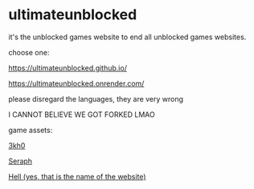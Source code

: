 # ultimateunblocked
it's the unblocked games website to end all unblocked games websites.

choose one:

https://ultimateunblocked.github.io/

https://ultimateunblocked.onrender.com/

please disregard the languages, they are very wrong 

I CANNOT BELIEVE WE GOT FORKED LMAO

game assets:

[3kh0](https://gitlab.com/3kh0/3kh0-assets)

[Seraph](https://github.com/a456pur/seraph)

[Hell (yes, that is the name of the website)](https://github.com/D3ch/hell)
